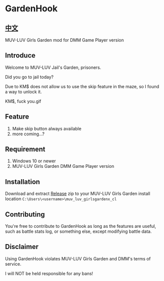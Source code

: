 # GardenHook

## [中文](README_TC.md)

MUV-LUV Girls Garden mod for DMM Game Player version

## Introduce

Welcome to MUV-LUV Jail's Garden, prisoners.

Did you go to jail today?

Due to KM$ does not allow us to use the skip feature in the maze, so I found a way to unlock it.

KM\$, fuck you.gif

## Feature

1. Make skip button always available
2. more coming...?

## Requirement

1. Windows 10 or newer
2. MUV-LUV Girls Garden DMM Game Player version

## Installation

Download and extract [Release](https://github.com/GirlsGarden/GardenHook/releases) zip to your MUV-LUV Girls Garden install
location `C:\Users\<username>\muv_luv_girlsgardenx_cl`

## Contributing

You're free to contribute to GardenHook as long as the features are useful, such as battle stats log, or something else, except modifying battle data.

## Disclaimer

Using GardenHook violates MUV-LUV Girls Garden and DMM's terms of service.

I will NOT be held responsible for any bans!
